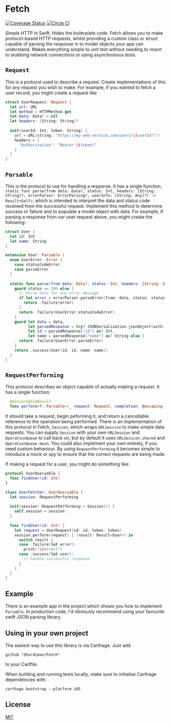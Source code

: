 # Fetch
[![Coverage Status](https://coveralls.io/repos/github/dhardiman/Fetch/badge.svg)](https://coveralls.io/github/dhardiman/Fetch)
[![Circle CI](https://circleci.com/gh/dhardiman/Fetch.svg?style=svg)](https://circleci.com/gh/dhardiman/Fetch)

Simple HTTP in Swift. Hides the boilerplate code. Fetch allows you to make protocol-based HTTP requests, whilst providing a custom class or struct capable of parsing the response in to model objects your app can understand. Makes everything simple to unit test without needing to resort to stubbing network connections or using asynchronous tests.

## `Request`
This is a protocol used to describe a request. Create implementations of this for any request you wish to make. For example, if you wanted to fetch a user record, you might create a request like

```swift
struct UserRequest: Request {
  let url: URL
  let method = HTTPMethod.get
  let data: Data? = nil
  let headers: [String: String]?
  
  init(userId: Int, token: String) {
    url = URL(string: "https://my-web-service.com/users/\(userId)")!
    headers = [
      "Authorization": "Bearer \(token)"
    ]
  }
}
```

## `Parsable`
This is the protocol to use for handling a response. It has a single function, `static func parse(from data: Data?, status: Int, headers: [String: String]?, errorParser: ErrorParsing?, userInfo: [String: Any]?) -> Result<Self>`, which is intended to interpret the data and status code received from the successful request. Implement this method to determine success or failure and to populate a model object with data. For example, if parsing a response from our user request above, you might create the following:

```swift
struct User {
  let id: Int
  let name: String
}

extension User: Parsable {
  enum UserError: Error {
    case statusCodeError
    case parseError
  }
  
  static func parse(from data: Data?, status: Int, headers: [String: String]?, errorParser: ErrorParsing?, userInfo: [String: Any]?) -> Result<User> {
    guard status == 200 else {
      // Parse data for any error message
      if let error = errorParser.parseError(from: data, status: status) {
        return .failure(error)
      }
      return .failure(UserError.statusCodeError)
    }
    guard let data = data, 
          let parsedResponse = try? JSONSerialization.jsonObject(with: data, options: []) as? [[String: AnyObject]],
          let id = parsedResponse["id"] as? Int,
          let name = parsedResponse["name"] as? String else {
      return .failure(UserError.parseError)
    }
    return .success(User(id: id, name: name))
  }
}
```

## `RequestPerforming`
This protocol describes an object capable of actually making a request. It has a single function:
```swift
  @discardableResult
  func perform<T: Parsable>(_ request: Request, completion: @escaping (Result<T>) -> Void) -> Cancellable
```

It should take a request, begin peforming it, and return a cancellable reference to the operation being performed. There is an implementation of this protocol in Fetch, `Session`, which wraps `URLSession` to make simple data requests. You can supply `Session` with your own `URLSession` and `OperationQueue` to call back on, but by default it uses `URLSession.shared` and `OperationQueue.main`. You could also implement your own entirely, if you need custom behaviour. By using `RequestPerforming` it becomes simple to introduce a mock or spy to ensure that the correct requests are being made.

If making a request for a user, you might do something like:

```swift
protocol UserQueryable {
  func findUser(id: Int)
}

class UserFetcher: UserQueryable {
  let session: RequestPerforming
  
  init(session: RequestPerforming = Session()) {
    self.session = session
  }
  
  func findUser(id: Int) {
    let request = UserRequest(id: id, token: token)
    session.perform(request) { (result: Result<User>) in
      switch result {
      case .failure(let error):
        print("\(error)")
      case .success(let user):
        // handle successful response  
      }
    }
  }
}
```

## Example
There is an example app in the project which shows you how to implement `Parsable`. In production code, I'd obviously recommend using your favourite swift JSON parsing library.

## Using in your own project
The easiest way to use this library is via Carthage. Just add

    github "dhardiman/Fetch"
to your Cartfile.

When building and running tests locally, make sure to initialise Carthage dependencies with:

`carthage bootstrap --platform iOS`

## License
[MIT](LICENSE.md) 
